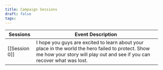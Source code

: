 ```yaml
---
title: Campaign Sessions
draft: false
tags:
---
```


| Sessions      | Event Description                                                                                                                                                              |
| ------------- | ------------------------------------------------------------------------------------------------------------------------------------------------------------------------------ |
| [[Session 0]] | I hope you guys are excited to learn about your place in the world the hero failed to protect.  Show me how your story will play out and see if you can recover what was lost. |
